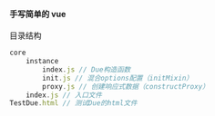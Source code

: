 #### 手写简单的 vue

目录结构

```js
core
	instance
    	index.js // Due构造函数
		init.js // 混合options配置（initMixin）
		proxy.js // 创建响应式数据（constructProxy）
    index.js // 入口文件
TestDue.html // 测试Due的html文件
```



